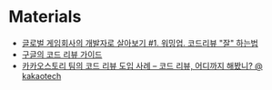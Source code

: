 # Materials

* [글로벌 게임회사의 개발자로 살아보기 #1. 워밍업. 코드리뷰 "잘" 하는법](https://www.instapaper.com/read/1234079131)
* [구글의 코드 리뷰 가이드](https://soojin.ro/review/)
* [카카오스토리 팀의 코드 리뷰 도입 사례 – 코드 리뷰, 어디까지 해봤니? @ kakaotech](https://tech.kakao.com/2016/02/04/code-review/)